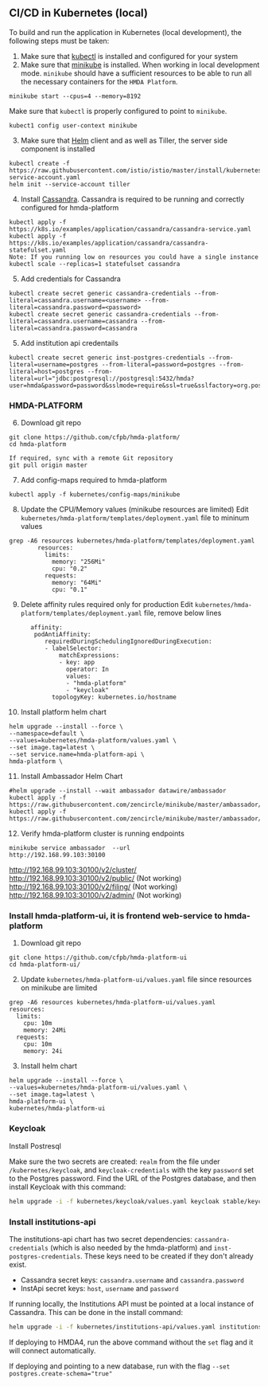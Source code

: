 ## CI/CD in Kubernetes (local)

To build and run the application in Kubernetes (local development), the following steps must be taken:

1. Make sure that [kubectl](https://kubernetes.io/docs/tasks/tools/install-kubectl/) is installed and configured for your system
2. Make sure that [minikube](https://kubernetes.io/docs/tasks/tools/install-minikube/) is installed. When working in local development mode. `minikube` should have a sufficient resources to be able to run all the necessary containers for the `HMDA Platform`.
```
minikube start --cpus=4 --memory=8192
```
Make sure that `kubectl` is properly configured to point to `minikube`.  
```
kubect1 config user-context minikube
```   
3. Make sure that [Helm](https://helm.sh/) client and as well as Tiller, the server side component is installed
```
kubectl create -f https://raw.githubusercontent.com/istio/istio/master/install/kubernetes/helm/helm-service-account.yaml
helm init --service-account tiller
```
4. Install [Cassandra](https://kubernetes.io/docs/tutorials/stateful-application/cassandra/). Cassandra is required to be running and correctly configured for hmda-platform
```
kubectl apply -f https://k8s.io/examples/application/cassandra/cassandra-service.yaml
kubectl apply -f https://k8s.io/examples/application/cassandra/cassandra-statefulset.yaml
Note: If you running low on resources you could have a single instance
kubectl scale --replicas=1 statefulset cassandra
```
5. Add credentials for Cassandra

```shell
kubectl create secret generic cassandra-credentials --from-literal=cassandra.username=<username> --from-literal=cassandra.password=<password>
kubectl create secret generic cassandra-credentials --from-literal=cassandra.username=cassandra --from-literal=cassandra.password=cassandra
```
5. Add institution api credentails
```
kubectl create secret generic inst-postgres-credentials --from-literal=username=postgres --from-literal=password=postgres --from-literal=host=postgres --from-literal=url="jdbc:postgresql://postgresql:5432/hmda?user=hmda&password=password&sslmode=require&ssl=true&sslfactory=org.postgresql.ssl.NonValidatingFactory"
```
### HMDA-PLATFORM
6. Download git repo
```
git clone https://github.com/cfpb/hmda-platform/
cd hmda-platform

If required, sync with a remote Git repository
git pull origin master
```
7. Add config-maps required to hmda-platform 
```
kubectl apply -f kubernetes/config-maps/minikube
```
8. Update the CPU/Memory values (minikube resources are limited)
Edit `kubernetes/hmda-platform/templates/deployment.yaml` file to mininum values
```
grep -A6 resources kubernetes/hmda-platform/templates/deployment.yaml 
        resources:
          limits:
            memory: "256Mi"
            cpu: "0.2"
          requests:
            memory: "64Mi"
            cpu: "0.1"
```
9. Delete affinity rules required only for production
Edit `kubernetes/hmda-platform/templates/deployment.yaml` file, remove below lines
```
      affinity:
       podAntiAffinity:
          requiredDuringSchedulingIgnoredDuringExecution:
          - labelSelector:
              matchExpressions:
              - key: app
                operator: In
                values:
                - "hmda-platform"
                - "keycloak"
            topologyKey: kubernetes.io/hostname
```
10. Install platform helm chart
```
helm upgrade --install --force \
--namespace=default \
--values=kubernetes/hmda-platform/values.yaml \
--set image.tag=latest \
--set service.name=hmda-platform-api \
hmda-platform \
```
11. Install Ambassador Helm Chart
```
#helm upgrade --install --wait ambassador datawire/ambassador
kubectl apply -f https://raw.githubusercontent.com/zencircle/minikube/master/ambassador/deployment.yaml 
kubectl apply -f https://raw.githubusercontent.com/zencircle/minikube/master/ambassador/service.yaml
```
12. Verify hmda-platform cluster is running endpoints 
```
minikube service ambassador  --url
http://192.168.99.103:30100
```
http://192.168.99.103:30100/v2/cluster/
http://192.168.99.103:30100/v2/public/ (Not working)
http://192.168.99.103:30100/v2/filing/ (Not working)
http://192.168.99.103:30100/v2/admin/  (Not working)

### Install hmda-platform-ui, it is frontend web-service to hmda-platform
1. Download git repo
```
git clone https://github.com/cfpb/hmda-platform-ui
cd hmda-platform-ui/
```
2. Update `kubernetes/hmda-platform-ui/values.yaml` file since resources on minikube are limited
```
grep -A6 resources kubernetes/hmda-platform-ui/values.yaml 
resources:
  limits:
    cpu: 10m
    memory: 24Mi
  requests:
    cpu: 10m
    memory: 24i
```
3. Install helm chart
```
helm upgrade --install --force \
--values=kubernetes/hmda-platform-ui/values.yaml \
--set image.tag=latest \
hmda-platform-ui \
kubernetes/hmda-platform-ui
```
### Keycloak

Install Postresql

Make sure the two secrets are created: `realm` from the file under `/kubernetes/keycloak`, and `keycloak-credentials`
with the key `password` set to the Postgres password.  Find the URL of the Postgres database, and then install Keycloak with 
this command:

```bash
helm upgrade -i -f kubernetes/keycloak/values.yaml keycloak stable/keycloak --set keycloak.persistence.dbHost="<db URL>"
```

### Install institutions-api

The institutions-api chart has two secret dependencies: `cassandra-credentials` (which is also needed by the hmda-platform)
and `inst-postgres-credentials`.  These keys need to be created if they don't already exist.  
* Cassandra secret keys: `cassandra.username` and `cassandra.password` 
* InstApi secret keys: `host`, `username` and `password`

If running locally, the Institutions API must be pointed at a local instance of Cassandra.  This can be done in the install command:
```bash
helm upgrade -i -f kubernetes/institutions-api/values.yaml institutions-api ./kubernetes/institutions-api/ --set cassandra.hosts="<Docker IP>"
```
If deploying to HMDA4, run the above command without the `set` flag and it will connect automatically.

If deploying and pointing to a new database, run with the flag `--set postgres.create-schema="true"`
```



